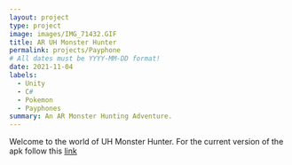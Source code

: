 ```yaml
---
layout: project
type: project
image: images/IMG_71432.GIF
title: AR UH Monster Hunter
permalink: projects/Payphone
# All dates must be YYYY-MM-DD format!
date: 2021-11-04
labels:
  - Unity
  - C#
  - Pokemon
  - Payphones
summary: An AR Monster Hunting Adventure.
---
```


Welcome to the world of UH Monster Hunter. For the current version of the apk follow this <a href="../images/currentBuild.apk">link</a>
